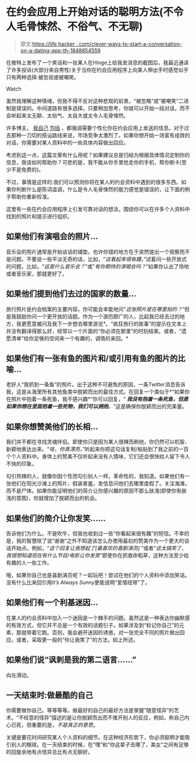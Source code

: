 # 在约会应用上开始对话的聪明方法(不令人毛骨悚然、不俗气、不无聊)

> 原文:[https://life hacker . com/clever-ways-to-start-a-conversation-on-a-dating-app-th-1848854559](https://lifehacker.com/clever-ways-to-start-a-conversation-on-a-dating-app-th-1848854559)

在推特上发布了一个笑话和一张某人在Hinge上给我发消息的截图后，我最近通读了许多投诉(大部分来自男性)关于当你在约会应用程序上向某人伸出手时感觉似乎只有两种选择:被忽视或被嘲笑。

Watch

虽然我理解这种情绪，但我不得不反对这种悲观的前景。“被忽略”或“被嘲笑”二进制是错误的。中间道路有很多选择。只要稍加思考，你就可以开始一段对话，而不会听起来太无聊、太俗气、太自大或太令人毛骨悚然。

许多博主， [我自己](https://lifehacker.com/how-to-actually-get-good-responses-on-your-dating-app-1847740520) [包括](https://lifehacker.com/questions-you-should-never-ask-on-a-first-date-and-wha-1848680416) ，都强调需要个性化你在约会应用上发送的信息。对于过去那种一刀切的搭讪路线来说，市场竞争太激烈了。如果你想开始一场富有成效的对话，你需要对某人资料中的一些具体内容做出回应。

考虑到这一点，这篇文章有什么用呢？如果建议总是归结为根据具体情况定制你的信息，我该如何帮助你？可悲的是，我不能从你手里抢走你的手机，帮你刷卡(至少不是免费的)。

不过，事情是这样的:我们可以预测你将在某人的约会资料中遇到的很多东西。如果你判断什么是陈词滥调，什么是令人毛骨悚然的能力感觉是错误的，让下面的例子帮助你重新校准。

这里有一些在约会应用程序上引发可靠对话的想法，围绕你可以在许多个人资料中找到的照片和提示进行组织。

## **如果他们有演唱会的照片…**

音乐会的照片通常是开始谈话的铺垫。也许你错的地方在于突然提出一个观察而不是问题。不要说一些平淡无奇的话，比如，“*这看起来很有趣*，”试着问一些开放式的问题，比如，“*这是什么音乐会？*"或"*有你期待的演唱会吗？*“如果你认出了场地或者音乐家，那就更好了。

## **如果他们提到他们去过的国家的数量…**

旅行照片是约会档案的主要内容。你可能会本能地问"*这张照片是在哪里拍的？*“但是我鼓励你问一个更开放的话题。作为一个游历颇广的人，比起我已经去过的地方，我更愿意被问及我下一步想去哪里游览*。“疯狂旅行的故事”的提示在文本上并没有翻译得那么好，经常以一个片面的“你必须在那里”的时刻结束。或者，“遗愿清单”给你足够的空间来一个有趣的，调情的来回。*

## **如果他们有一张有鱼的图片和/或引用有鱼的图片的比喻…**

老好人“我抓到一条鱼”的照片。出于这种不可避免的原因，一条Twitter消息告诉我，这是从海里所有其他鱼类中脱颖而出的最佳方式。在回复一个类似于*“如果你在照片中抱着一条死鱼，我不感兴趣*”你可以回复，“ ***我没有抱着一条死鱼，但是如果你想在里面抱着一些死物，我们可以拥抱**。*“这是确保你脱颖而出的完美量。

## **如果你想赞美他们的长相…**

我们并不都在寻找灵魂伴侣。即使你只是因为某人很辣而刷他，你仍然可以机智、新颖地表达出来。“*哇，你真漂亮，*”听起来你把这句话复制/粘贴到了我之前的一百个个人资料中。身体上的赞美不仅听起来没有人情味，它们还会很快给人留下令人不快的印象。

勾引热辣的人，就像你因个性而勾引别人一样。革命性的，我知道。如果他们有一张他们在阳光沙滩上的照片，假装害羞，发信息问他们去哪里度假了。关注海滩，而不是尸体。如果你能证明他们的简介让你感兴趣的原因不那么肤浅(即使你有肤浅的意图)，你就增加了脱颖而出的机会。

## **如果他们的简介让你发笑……**

告诉他们为什么。不是吹牛，但我也收到过一些“你看起来很有趣”的短信。不幸的是，我的智慧除了说“谢谢”之外不知道该怎么办使用最初的赞美作为一个更大的谈话开始点。例如，“*这个回复让我想起了[最喜欢的喜剧演员]* ”或者“*这太搞笑了，我很想知道现在有什么节目/电影让你发笑*”即使你在抓救命稻草，这种方法至少给有趣的人一些工作。

哦，如果你自己也是喜剧演员呢？一起玩吧！尝试在他们的个人资料中添加笑话。没有什么比来回引用*It’s Always Sunny*更能说明“爱情纽带”了。

## 如果他们有一个利基迷因...

在某人的约会资料中加入一个迷因是一个棘手的问题。虽然这是一种表达你幽默感的有效方式，但它并不总是一个有效的话题引子。如果涉及到“标记你自己”的元素，那就带着它跑。否则，我会避开迷因的诱惑，对一张完全不同的照片做出回应。或者，采取更一般的“你让我笑了”的方法，如上所述。

## 如果他们说“讽刺是我的第二语言……”

向左滑动。

## 一天结束时:做最酷的自己

你需要做你自己。等等等等。做最好的自己的最好方法是掌握“随意怪异”的艺术。“不经意的怪异”描述的是让你脱颖而出而不推开别人的反应，例如，称自己内心已死，但重要的是，*不是真正的意思*。

关键是要花时间研究某人个人资料的细节。在这种经济形势下，你必须聪明才能吸引别人的眼球。在一天结束的时候，在“嘿”和“你这辈子去哪了，美女”之间有足够的回旋余地有点怪异总比有点无聊好。